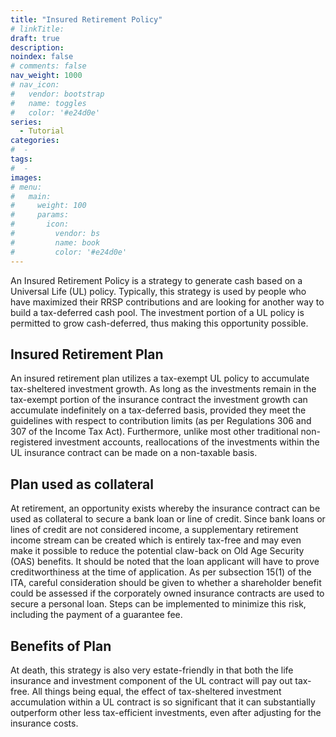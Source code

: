 ```yaml
---
title: "Insured Retirement Policy"
# linkTitle:
draft: true
description: 
noindex: false
# comments: false
nav_weight: 1000
# nav_icon:
#   vendor: bootstrap
#   name: toggles
#   color: '#e24d0e'
series:
  - Tutorial
categories:
#  - 
tags:
#  - 
images:
# menu:
#   main:
#     weight: 100
#     params:
#       icon:
#         vendor: bs
#         name: book
#         color: '#e24d0e'
---
```


An Insured Retirement Policy is a strategy to generate cash based on a Universal Life (UL) policy.  Typically, this strategy is used by people who have maximized their RRSP contributions and are looking for another way to build a tax-deferred cash pool.  The investment portion of a UL policy is permitted to grow cash-deferred, thus making this opportunity possible.

<!--more-->
## Insured Retirement Plan

An insured retirement plan utilizes a tax-exempt UL policy to accumulate tax-sheltered investment growth.  As long as the investments remain in the tax-exempt portion of the insurance contract the investment growth can accumulate indefinitely on a tax-deferred basis, provided they meet the guidelines with respect to contribution limits (as per Regulations 306 and 307 of the Income Tax Act).  Furthermore, unlike most other traditional non-registered investment accounts, reallocations of the investments within the UL insurance contract can be made on a non-taxable basis.

## Plan used as collateral

At retirement, an opportunity exists whereby the insurance contract can be used as collateral to secure a bank loan or line of credit.  Since bank loans or lines of credit are not considered income, a supplementary retirement income stream can be created which is entirely tax-free and may even make it possible to reduce the potential claw-back on Old Age Security (OAS) benefits.  It should be noted that the loan applicant will have to prove creditworthiness at the time of application.  As per subsection 15(1) of the ITA, careful consideration should be given to whether a shareholder benefit could be assessed if the corporately owned insurance contracts are used to secure a personal loan.  Steps can be implemented to minimize this risk, including the payment of a guarantee fee.

## Benefits of Plan

At death, this strategy is also very estate-friendly in that both the life insurance and investment component of the UL contract will pay out tax-free.  All things being equal, the effect of tax-sheltered investment accumulation within a UL contract is so significant that it can substantially outperform other less tax-efficient investments, even after adjusting for the insurance costs.
